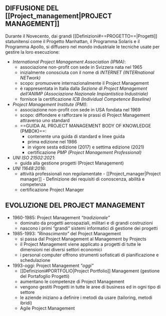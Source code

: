 ## DIFFUSIONE DEL [[Project_management|PROJECT MANAGEMENT]]
Durante il Novecento, dai grandi [[Definizioni#==PROGETTO==|Progetti]] statunitensi come il Progetto Manhattan, il Programma Solaris e il Programma Apollo, si diffusero nel mondo industriale le tecniche usate per gestire la loro esecuzione:
- _International Project Management Association (IPMA)_:
	- associazione non-profit con sede in Svizzera nata nel 1965
	- inizialmente conosciuta con il nome di _INTERNET (INTERnational NETwork)_
	- scopo: promuovere internazionalmente il Project Management
	- è rappresentata in Italia dalla _Sezione di Project Management dell'ANIMP (Associazione Nazionale Impiantistica Industriale)_
	- fornisce la certificazione _ICB (Individual Competence Baseline)_
- _Project Management Institute (PMI)_:
	- associazione non-profit con sede in USA fondata nel 1969
	- scopo: diffondere e rafforzare le prassi di Project Management attraverso uno standard
	- ==GUIDA AL PROJECT MANAGEMENT BODY OF KNOWLEDGE (PMBOK)==:
		- contenente una guida di standard e linee guida
		- prima edizione nel 1986
		- in vigore sesta edizione (2017) e settima edizione (2021)
		- certificazione _PMP (Project Management Professional)_
- _UNI ISO 21502:2021_: 
	- guida alla gestione progetti (Project Management)
- _UNI 11648:2016_:
	- attività professionali non regolamentate - [[Project_manager|Project manager]] - Definizione dei requisiti di conoscenza, abilità e competenza
	- certificazione Project Manager

## EVOLUZIONE DEL PROJECT MANAGEMENT
- 1960-1985: Project Management _“tradizionale”_
	- dominato da progetti aerospaziali, militari e di grandi costruzioni
	- nascono i primi “grandi” sistemi informatici di gestione dei progetti
- 1985-1993: _"Rinascimento"_ del Project Management
	- si passa dal Project Management al Management by Projects
	- iI Project Management viene applicato a progetti di tutte le dimensioni nei diversi settori economici
	- i personal computer offrono strumenti sofisticati di pianificazione e schedulazione
- 1993-oggi: Project Management _"oggi"_
	- [[Definizioni#PORTFOLIO|Project Portfolio]] Management (gestione del Portafoglio Progetti)
	- aumentano le competenze di Project Management
	- vengono gestiti Progetti in tutte le aree di business ed in ogni tipo di settore
	- le aziende iniziano a definire i metodi da usare (tailoring, metodi ibridi)
	- Agile Project Management